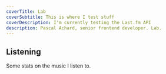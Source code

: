 ```yaml
---
coverTitle: Lab
coverSubtitle: This is where I test stuff
coverDescription: I'm currently testing the Last.fm API
description: Pascal Achard, senior frontend developer. Lab.
---
```


## Listening <Icon class='text-primary' name="brandico:lastfm"></Icon>

Some stats on the music I listen to.


